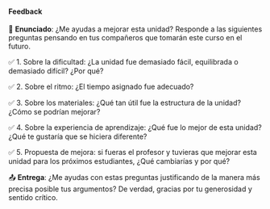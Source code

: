 #### Feedback

🎯 **Enunciado**: ¿Me ayudas a mejorar esta unidad? Responde a las siguientes preguntas 
pensando en tus compañeros que tomarán este curso en el futuro.

✅ 1. Sobre la dificultad: ¿La unidad fue demasiado fácil, equilibrada o demasiado difícil? ¿Por qué?

✅ 2. Sobre el ritmo: ¿El tiempo asignado fue adecuado?

✅ 3. Sobre los materiales: ¿Qué tan útil fue la estructura de la unidad? ¿Cómo se podrían mejorar?

✅ 4. Sobre la experiencia de aprendizaje: ¿Qué fue lo mejor de esta unidad? ¿Qué te gustaría que se hiciera diferente?

✅ 5. Propuesta de mejora: si fueras el profesor y tuvieras que mejorar esta unidad para los próximos estudiantes, ¿Qué cambiarías y por qué?

📤 **Entrega**: ¿Me ayudas con estas preguntas justificando de la manera más precisa posible tus argumentos? De verdad, gracias por tu generosidad y sentido crítico.
